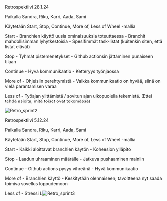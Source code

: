 Retrospektiivi 28.1.24

Paikalla Sandra, Riku, Karri, Aada, Sami

Käytetään Start, Stop, Continue, More of, Less of Wheel -mallia

Start
    - Branchien käyttö uusia ominaisuuksia toteuttaessa
        - Branchit mahdollisimman lyhytkestoisia
    - Spesifimmät task-listat (kuitenkin siten, että listat elävät)

Stop
    - Tyhmät pistemenetykset
    - Github actionsin jättäminen punaiseen tilaan

Continue
    - Hyvä kommunikaatio
    - Ketteryys työnjaossa

More of
    - Ohjeisiin perehtymistä
    - Vaikka kommunikaatio on hyvää, siinä on vielä parantamisen varaa

Less of
    - Työajan ylittämistä / sovitun ajan ulkopuolella tekemistä. (Ettei tehdä asioita, mitä toiset ovat tekemässä)

![Retro_sprint2](https://github.com/user-attachments/assets/1fbc0597-bd3b-4834-943e-07f7f65f8c47)



Retrospektiivi 5.12.24

Paikalla Sandra, Riku, Karri, Aada, Sami

Käytetään Start, Stop, Continue, More of, Less of Wheel -mallia

Start
    - Kaikki aloittavat branchien käytön
    - Koheesion ylläpito

Stop
    - Laadun uhraaminen määrälle
    - Jatkuva pushaaminen mainiin

Continue
    - Github actions pysyy vihreänä
    - Hyvä kommunikaatio

More of
    - Branchien käyttö
    - Keskitytään olennaiseen; tavoitteena nyt saada toimiva sovellus loppudemoon

Less of
    - Stressi
L![Retro_sprint3](https://github.com/user-attachments/assets/29411342-f388-4f4e-9ac3-27bb0d8cad7a)
